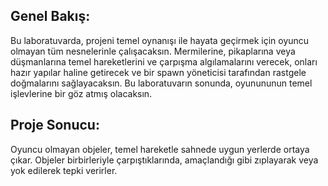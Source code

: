 ## Genel Bakış:
Bu laboratuvarda, projeni temel oynanışı ile hayata geçirmek için oyuncu olmayan tüm nesnelerinle çalışacaksın. Mermilerine, pikaplarına veya düşmanlarına temel hareketlerini ve çarpışma algılamalarını verecek, onları hazır yapılar haline getirecek ve bir spawn yöneticisi tarafından rastgele doğmalarını sağlayacaksın. Bu laboratuvarın sonunda, oyunununun temel işlevlerine bir göz atmış olacaksın.

## Proje Sonucu:
Oyuncu olmayan objeler, temel hareketle sahnede uygun yerlerde ortaya çıkar. Objeler birbirleriyle çarpıştıklarında, amaçlandığı gibi zıplayarak veya yok edilerek tepki verirler.
